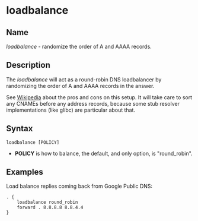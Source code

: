 # loadbalance

## Name

*loadbalance* - randomize the order of A and AAAA records.

## Description

The *loadbalance* will act as a round-robin DNS loadbalancer by randomizing the order of A and AAAA
records in the answer.
 
See [Wikipedia](https://en.wikipedia.org/wiki/Round-robin_DNS) about the pros and cons on this
setup. It will take care to sort any CNAMEs before any address records, because some stub resolver
implementations (like glibc) are particular about that.

## Syntax

~~~
loadbalance [POLICY]
~~~

* **POLICY** is how to balance, the default, and only option, is "round_robin".

## Examples

Load balance replies coming back from Google Public DNS:

~~~ corefile
. {
    loadbalance round_robin
    forward . 8.8.8.8 8.8.4.4
}
~~~
